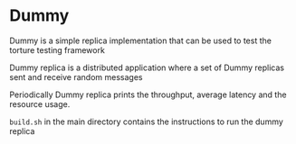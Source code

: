 # Dummy

Dummy is a simple replica implementation that can be used to test the torture testing framework

Dummy replica is a distributed application where a set of Dummy replicas sent and receive random messages

Periodically Dummy replica prints the throughput, average latency and the resource usage.

```build.sh``` in the main directory contains the instructions to run the dummy replica